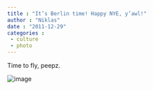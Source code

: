 ```yaml
---
title : "It’s Berlin time! Happy NYE, y’awl!"
author : "Niklas"
date : "2011-12-29"
categories : 
 - culture
 - photo
---
```


Time to fly, peepz.

![image](https://niklasblog.com/wp-content/wpid-CameraZOOM-20111229182747602.jpg "CameraZOOM-20111229182747602.jpg")
